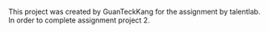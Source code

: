 This project was created by GuanTeckKang for the assignment by talentlab. In order to complete assignment project 2.
